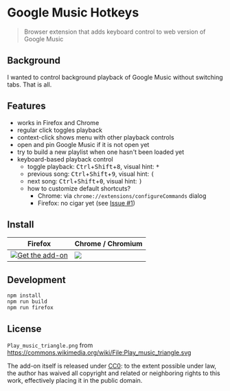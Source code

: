 # Google Music Hotkeys

> Browser extension that adds keyboard control to web version of Google Music

## Background

I wanted to control background playback of Google Music without switching tabs.
That is all.

## Features

- works in Firefox and Chrome
- regular click toggles playback
- context-click shows menu with other playback controls
- open and pin Google Music if it is not open yet
- try to build a new playlist when one hasn't been loaded yet
- keyboard-based playback control
    - toggle playback: <kbd>Ctrl</kbd>+<kbd>Shift</kbd>+<kbd>8</kbd>, visual hint: <kbd>*</kbd>
    - previous song: <kbd>Ctrl</kbd>+<kbd>Shift</kbd>+<kbd>9</kbd>, visual hint: <kbd>(</kbd>
    - next song: <kbd>Ctrl</kbd>+<kbd>Shift</kbd>+<kbd>0</kbd>, visual hint: <kbd>)</kbd>
    - how to customize default shortcuts?
        - Chrome: via `chrome://extensions/configureCommands` dialog
        - Firefox: no cigar yet (see [Issue #1](https://github.com/lidel/google-music-hotkeys/issues/1))

## Install

| Firefox                                                                                                                                                          | Chrome / Chromium                                                                                                                                                                              |
| -------------                                                                                                                                                    | -------------                                                                                                                                                                                  |
| [![Get the add-on](https://blog.mozilla.org/addons/files/2015/11/AMO-button_1.png)](https://addons.mozilla.org/en-US/firefox/addon/google-music-hotkeys-webext/) | [![](https://developer.chrome.com/webstore/images/ChromeWebStore_BadgeWBorder_v2_206x58.png)](https://chrome.google.com/webstore/detail/google-music-hotkeys/fgjkdpncbpnlhbdbmelbhmapblgaamkl) |


## Development

```
npm install
npm run build
npm run firefox
```

## License

`Play_music_triangle.png` from https://commons.wikimedia.org/wiki/File:Play_music_triangle.svg

The add-on itself is released under [CC0](LICENSE): to the extent possible under law, the author has waived all copyright and related or neighboring rights to this work, effectively placing it in the public domain.

